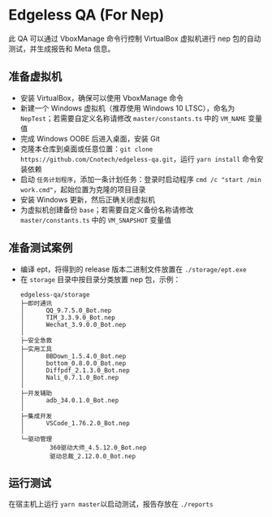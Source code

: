# Edgeless QA (For Nep)
此 QA 可以通过 VboxManage 命令行控制 VirtualBox 虚拟机进行 nep 包的自动测试，并生成报告和 Meta 信息。
## 准备虚拟机
* 安装 VirtualBox，确保可以使用 VboxManage 命令
* 新建一个 Windows 虚拟机（推荐使用 Windows 10 LTSC），命名为 `NepTest`；若需要自定义名称请修改 `master/constants.ts` 中的 `VM_NAME` 变量值
* 完成 Windows OOBE 后进入桌面，安装 Git
* 克隆本仓库到桌面或任意位置：`git clone https://github.com/Cnotech/edgeless-qa.git`，运行 `yarn install` 命令安装依赖
* 启动 `任务计划程序`，添加一条计划任务：登录时启动程序 `cmd /c "start /min work.cmd"`，起始位置为克隆的项目目录
* 安装 Windows 更新，然后正确关闭虚拟机
* 为虚拟机创建备份 `base`；若需要自定义备份名称请修改 `master/constants.ts` 中的 `VM_SNAPSHOT` 变量值

## 准备测试案例
* 编译 ept，将得到的 release 版本二进制文件放置在 `./storage/ept.exe`
* 在 `storage` 目录中按目录分类放置 nep 包，示例：
    ```
    edgeless-qa/storage
    ├─即时通讯
    │      QQ_9.7.5.0_Bot.nep
    │      TIM_3.3.9.0_Bot.nep
    │      Wechat_3.9.0.0_Bot.nep
    │
    ├─安全急救
    ├─实用工具
    │      BBDown_1.5.4.0_Bot.nep
    │      bottom_0.8.0.0_Bot.nep
    │      Diffpdf_2.1.3.0_Bot.nep
    │      Nali_0.7.1.0_Bot.nep
    │
    ├─开发辅助
    │      adb_34.0.1.0_Bot.nep
    │
    ├─集成开发
    │      VSCode_1.76.2.0_Bot.nep
    │
    └─驱动管理
            360驱动大师_4.5.12.0_Bot.nep
            驱动总裁_2.12.0.0_Bot.nep
    ```

## 运行测试
在宿主机上运行 `yarn master`以启动测试，报告存放在 `./reports`